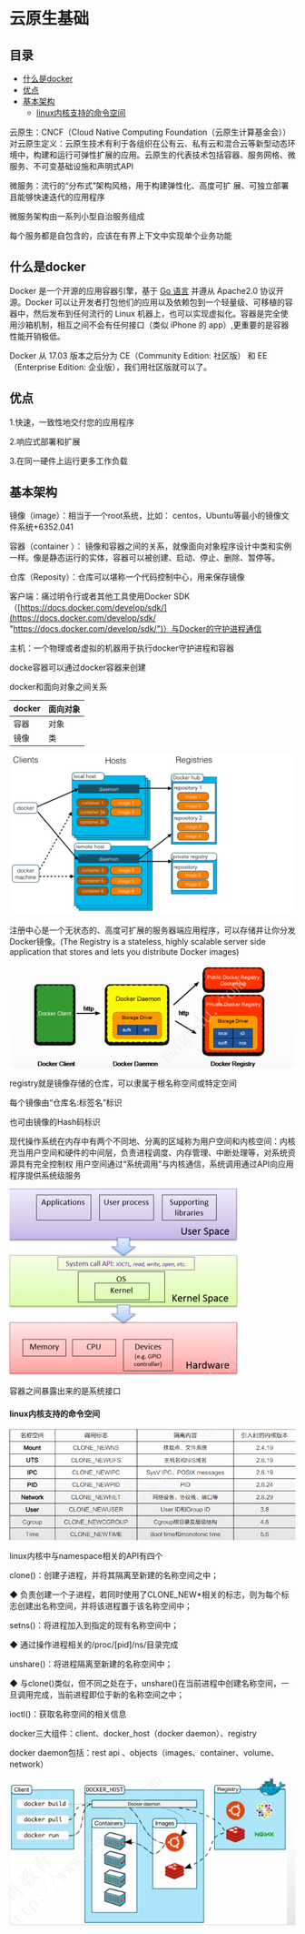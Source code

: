 # 云原生基础

## 目录

-   [什么是docker](#什么是docker)
-   [优点](#优点)
-   [基本架构](#基本架构)
    -   [linux内核支持的命令空间](#linux内核支持的命令空间)

云原生：CNCF（Cloud Native Computing Foundation（云原生计算基金会））对云原生定义：云原生技术有利于各组织在公有云、私有云和混合云等新型动态环境中，构建和运行可弹性扩展的应用。云原生的代表技术包括容器、服务网格、微服务、不可变基础设施和声明式API

微服务：流行的“分布式”架构风格，用于构建弹性化、高度可扩
展、可独立部署且能够快速迭代的应用程序

微服务架构由一系列小型自治服务组成

每个服务都是自包含的，应该在有界上下文中实现单个业务功能

## 什么是docker

Docker 是一个开源的应用容器引擎，基于 [Go 语言](https://www.runoob.com/go/go-tutorial.html "Go 语言") 并遵从 Apache2.0 协议开源。Docker 可以让开发者打包他们的应用以及依赖包到一个轻量级、可移植的容器中，然后发布到任何流行的 Linux 机器上，也可以实现虚拟化。容器是完全使用沙箱机制，相互之间不会有任何接口（类似 iPhone 的 app）,更重要的是容器性能开销极低。

Docker 从 17.03 版本之后分为 CE（Community Edition: 社区版） 和 EE（Enterprise Edition: 企业版），我们用社区版就可以了。

## 优点

1.快速，一致性地交付您的应用程序

2.响应式部署和扩展

3.在同一硬件上运行更多工作负载

## 基本架构

&#x20;镜像（image）：相当于一个root系统，比如： centos，Ubuntu等最小的镜像文件系统+6352.041

容器（container ）： 镜像和容器之间的关系，就像面向对象程序设计中类和实例一样。像是静态运行的实体，容器可以被创建、启动、停止、删除、暂停等。

仓库（Reposity）：仓库可以堪称一个代码控制中心，用来保存镜像

客户端：痛过明令行或者其他工具使用Docker SDK（[https://docs.docker.com/develop/sdk/](https://docs.docker.com/develop/sdk/ "https://docs.docker.com/develop/sdk/")）与Docker的守护进程通信

主机：一个物理或者虚拟的机器用于执行docker守护进程和容器

docke容器可以通过docker容器来创建

docker和面向对象之间关系

| docker | 面向对象 |
| ------ | ---- |
| 容器     | 对象   |
| 镜像     | 类    |

![](image/image_li0LdqFXO0.png)

注册中心是一个无状态的、高度可扩展的服务器端应用程序，可以存储并让你分发Docker镜像。(The Registry is a stateless, highly scalable server side application that stores and lets you distribute Docker images)

![](image/image_HkY4JHFVLM.png)

registry就是镜像存储的仓库，可以隶属于根名称空间或特定空间

每个镜像由“仓库名:标签名”标识

也可由镜像的Hash码标识

现代操作系统在内存中有两个不同地、分离的区域称为用户空间和内核空间：内核充当用户空间和硬件的中间层，负责进程调度、内存管理、中断处理等，对系统资源具有完全控制权
用户空间通过“系统调用”与内核通信，系统调用通过API向应用程序提供系统级服务

![](image/image_KM-pIRiRtr.png)

容器之间暴露出来的是系统接口

#### linux内核支持的命令空间

![](image/image_cem24Twtz8.png)

linux内核中与namespace相关的API有四个

clone()：创建子进程，并将其隔离至新建的名称空间之中；

◆ 负责创建一个子进程，若同时使用了CLONE\_NEW\*相关的标志，则为每个标志创建出名称空间，并将该进程置于该名称空间中；

setns()：将进程加入到指定的现有名称空间中；

◆ 通过操作进程相关的/proc/\[pid]/ns/目录完成

unshare()：将进程隔离至新建的名称空间中；

◆ 与clone()类似，但不同之处在于，unshare()在当前进程中创建名称空间，一旦调用完成，当前进程即位于新的名称空间之中；

ioctl()：获取名称空间的相关信息

docker三大组件：client、docker\_host（docker daemon）、registry

docker daemon包括：rest api 、objects（images、container、volume、network）

![](image/image_6PbZEpg6WP.png)
